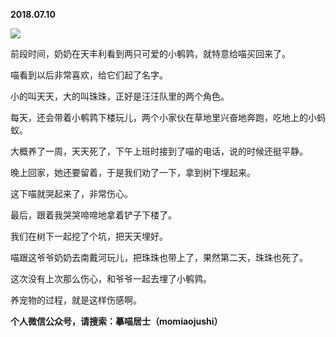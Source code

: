 
          
            
**2018.07.10**



![](//upload-images.jianshu.io/upload_images/51001-5b08f89f1d3f7233.jpg)




前段时间，奶奶在天丰利看到两只可爱的小鹌鹑，就特意给喵买回来了。

喵看到以后非常喜欢，给它们起了名字。

小的叫天天，大的叫珠珠，正好是汪汪队里的两个角色。

每天，还会带着小鹌鹑下楼玩儿，两个小家伙在草地里兴奋地奔跑，吃地上的小蚂蚁。

大概养了一周，天天死了，下午上班时接到了喵的电话，说的时候还挺平静。

晚上回家，她还要留着，于是我们劝了一下，拿到树下埋起来。

这下喵就哭起来了，非常伤心。

最后，跟着我哭哭啼啼地拿着铲子下楼了。

我们在树下一起挖了个坑，把天天埋好。

喵跟这爷爷奶奶去南戴河玩儿，把珠珠也带上了，果然第二天，珠珠也死了。

这次没有上次那么伤心，和爷爷一起去埋了小鹌鹑。

养宠物的过程，就是这样伤感啊。


**个人微信公众号，请搜索：摹喵居士（momiaojushi）**

          
        